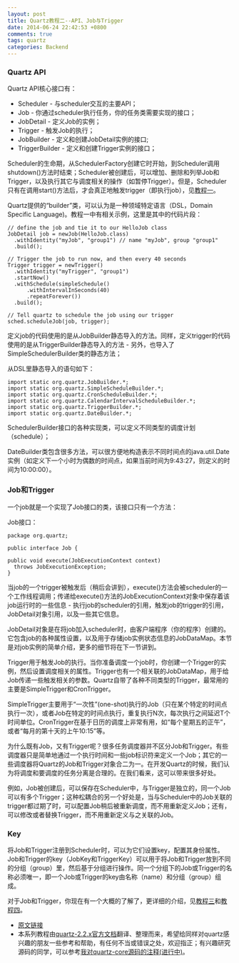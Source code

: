 ```yaml
---
layout: post
title: Quartz教程二--API、Job与Trigger
date: 2014-06-24 22:42:53 +0800
comments: true
tags: quartz
categories: Backend
---
```


### Quartz API

Quartz API核心接口有：

- Scheduler - 与scheduler交互的主要API；
- Job - 你通过scheduler执行任务，你的任务类需要实现的接口；
- JobDetail - 定义Job的实例；
- Trigger - 触发Job的执行；
- JobBuilder - 定义和创建JobDetail实例的接口;
- TriggerBuilder - 定义和创建Trigger实例的接口；

<!-- more -->

Scheduler的生命期，从SchedulerFactory创建它时开始，到Scheduler调用shutdown()方法时结束；Scheduler被创建后，可以增加、删除和列举Job和Trigger，以及执行其它与调度相关的操作（如暂停Trigger）。但是，Scheduler只有在调用start()方法后，才会真正地触发trigger（即执行job），见[教程一](http://nkcoder.github.io/blog/20140623/quartz-tutorial-using-quartz/)。

Quartz提供的“builder”类，可以认为是一种领域特定语言（DSL，Domain Specific Language)。教程一中有相关示例，这里是其中的代码片段：

	// define the job and tie it to our HelloJob class
	JobDetail job = newJob(HelloJob.class)
	  .withIdentity("myJob", "group1") // name "myJob", group "group1"
	  .build();

	// Trigger the job to run now, and then every 40 seconds
	Trigger trigger = newTrigger()
	  .withIdentity("myTrigger", "group1")
	  .startNow()
	  .withSchedule(simpleSchedule()
		  .withIntervalInSeconds(40)
		  .repeatForever())            
	  .build();

	// Tell quartz to schedule the job using our trigger
	sched.scheduleJob(job, trigger);

定义job的代码使用的是从JobBuilder静态导入的方法。同样，定义trigger的代码使用的是从TriggerBuilder静态导入的方法 - 另外，也导入了SimpleSchedulerBuilder类的静态方法；

从DSL里静态导入的语句如下：

	import static org.quartz.JobBuilder.*;
	import static org.quartz.SimpleScheduleBuilder.*;
	import static org.quartz.CronScheduleBuilder.*;
	import static org.quartz.CalendarIntervalScheduleBuilder.*;
	import static org.quartz.TriggerBuilder.*;
	import static org.quartz.DateBuilder.*;

SchedulerBuilder接口的各种实现类，可以定义不同类型的调度计划（schedule）；

DateBuilder类包含很多方法，可以很方便地构造表示不同时间点的java.util.Date实例（如定义下一个小时为偶数的时间点，如果当前时间为9:43:27，则定义的时间为10:00:00）。

### Job和Trigger

一个job就是一个实现了Job接口的类，该接口只有一个方法：

Job接口：

	package org.quartz;

	public interface Job {

	public void execute(JobExecutionContext context)
	  throws JobExecutionException;
	}

当job的一个trigger被触发后（稍后会讲到），execute()方法会被scheduler的一个工作线程调用；传递给execute()方法的JobExecutionContext对象中保存着该job运行时的一些信息 - 执行job的scheduler的引用，触发job的trigger的引用，JobDetail对象引用，以及一些其它信息。

JobDetail对象是在将job加入scheduler时，由客户端程序（你的程序）创建的。它包含job的各种属性设置，以及用于存储job实例状态信息的JobDataMap。本节是对job实例的简单介绍，更多的细节将在下一节讲到。

Trigger用于触发Job的执行。当你准备调度一个job时，你创建一个Trigger的实例，然后设置调度相关的属性。Trigger也有一个相关联的JobDataMap，用于给Job传递一些触发相关的参数。Quartz自带了各种不同类型的Trigger，最常用的主要是SimpleTrigger和CronTrigger。

SimpleTrigger主要用于“一次性”(one-shot)执行的Job（只在某个特定的时间点执行一次），或者Job在特定的时间点执行，重复执行N次，每次执行之间延迟T个时间单位。CronTrigger在基于日历的调度上非常有用，如“每个星期五的正午”，或者“每月的第十天的上午10:15”等。

为什么既有Job，又有Trigger呢？很多任务调度器并不区分Job和Trigger。有些调度器只是简单地通过一个执行时间和一些job标识符来定义一个Job；其它的一些调度器将Quartz的Job和Trigger对象合二为一。在开发Quartz的时候，我们认为将调度和要调度的任务分离是合理的。在我们看来，这可以带来很多好处。

例如，Job被创建后，可以保存在Scheduler中，与Trigger是独立的，同一个Job可以有多个Trigger；这种松耦合的另一个好处是，当与Scheduler中的Job关联的trigger都过期了时，可以配置Job稍后被重新调度，而不用重新定义Job；还有，可以修改或者替换Trigger，而不用重新定义与之关联的Job。

### Key

将Job和Trigger注册到Scheduler时，可以为它们设置key，配置其身份属性。Job和Trigger的key（JobKey和TriggerKey）可以用于将Job和Trigger放到不同的分组（group）里，然后基于分组进行操作。同一个分组下的Job或Trigger的名称必须唯一，即一个Job或Trigger的key由名称（name）和分组（group）组成。

对于Job和Trigger，你现在有一个大概的了解了，更详细的介绍，见[教程三](http://nkcoder.github.io/blog/20140627/quartz-tutorial-job-jobdetail/)和[教程四](http://nkcoder.github.io/blog/20140716/quartz-tutorial-04-trigger/)。


- [原文链接](http://quartz-scheduler.org/documentation/quartz-2.2.x/tutorials/tutorial-lesson-02)
- 本系列教程由[quartz-2.2.x官方文档](http://quartz-scheduler.org/documentation/quartz-2.2.x/tutorials)翻译、整理而来，希望给同样对quartz感兴趣的朋友一些参考和帮助，有任何不当或错误之处，欢迎指正；有兴趣研究源码的同学，可以参考[我对quartz-core源码的注释(进行中)](https://github.com/nkcoder/quartz-explained)。
